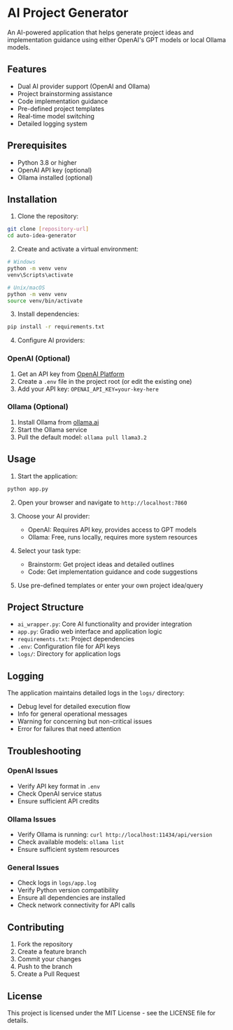 # AI Project Generator

An AI-powered application that helps generate project ideas and implementation guidance using either OpenAI's GPT models or local Ollama models.

## Features

- Dual AI provider support (OpenAI and Ollama)
- Project brainstorming assistance
- Code implementation guidance
- Pre-defined project templates
- Real-time model switching
- Detailed logging system

## Prerequisites

- Python 3.8 or higher
- OpenAI API key (optional)
- Ollama installed (optional)

## Installation

1. Clone the repository:
```bash
git clone [repository-url]
cd auto-idea-generator
```

2. Create and activate a virtual environment:
```bash
# Windows
python -m venv venv
venv\Scripts\activate

# Unix/macOS
python -m venv venv
source venv/bin/activate
```

3. Install dependencies:
```bash
pip install -r requirements.txt
```

4. Configure AI providers:

### OpenAI (Optional)
1. Get an API key from [OpenAI Platform](https://platform.openai.com)
2. Create a `.env` file in the project root (or edit the existing one)
3. Add your API key: `OPENAI_API_KEY=your-key-here`

### Ollama (Optional)
1. Install Ollama from [ollama.ai](https://ollama.ai)
2. Start the Ollama service
3. Pull the default model: `ollama pull llama3.2`

## Usage

1. Start the application:
```bash
python app.py
```

2. Open your browser and navigate to `http://localhost:7860`

3. Choose your AI provider:
   - OpenAI: Requires API key, provides access to GPT models
   - Ollama: Free, runs locally, requires more system resources

4. Select your task type:
   - Brainstorm: Get project ideas and detailed outlines
   - Code: Get implementation guidance and code suggestions

5. Use pre-defined templates or enter your own project idea/query

## Project Structure

- `ai_wrapper.py`: Core AI functionality and provider integration
- `app.py`: Gradio web interface and application logic
- `requirements.txt`: Project dependencies
- `.env`: Configuration file for API keys
- `logs/`: Directory for application logs

## Logging

The application maintains detailed logs in the `logs/` directory:
- Debug level for detailed execution flow
- Info for general operational messages
- Warning for concerning but non-critical issues
- Error for failures that need attention

## Troubleshooting

### OpenAI Issues
- Verify API key format in `.env`
- Check OpenAI service status
- Ensure sufficient API credits

### Ollama Issues
- Verify Ollama is running: `curl http://localhost:11434/api/version`
- Check available models: `ollama list`
- Ensure sufficient system resources

### General Issues
- Check logs in `logs/app.log`
- Verify Python version compatibility
- Ensure all dependencies are installed
- Check network connectivity for API calls

## Contributing

1. Fork the repository
2. Create a feature branch
3. Commit your changes
4. Push to the branch
5. Create a Pull Request

## License

This project is licensed under the MIT License - see the LICENSE file for details.
